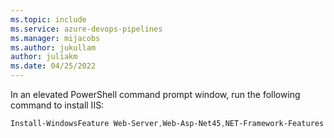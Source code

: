 ```yaml
---
ms.topic: include
ms.service: azure-devops-pipelines
ms.manager: mijacobs
ms.author: jukullam
author: juliakm
ms.date: 04/25/2022
---
```


In an elevated PowerShell command prompt window, run the following command to install IIS:

```PowerShell
Install-WindowsFeature Web-Server,Web-Asp-Net45,NET-Framework-Features
```
